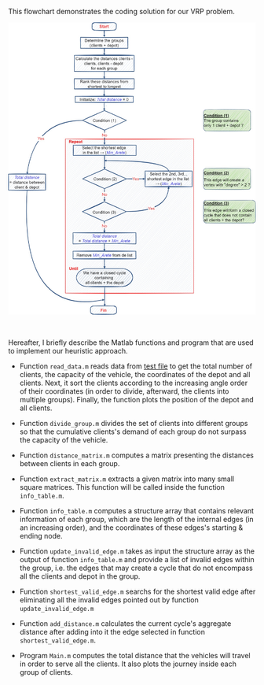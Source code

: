 This flowchart demonstrates the coding solution for our VRP problem.

![](/Figures/Solution-Flow-Chart.jpg)

<br>

Hereafter, I briefly describe the Matlab functions and program that are used to implement our heuristic approach. 

- Function `read_data.m` reads data from [test file](/Test-data) to get the total number of clients, the capacity of the vehicle, the coordinates of the depot and all clients. Next, it sort the clients according to the increasing angle order of their coordinates (in order to divide, afterward, the clients into multiple groups). Finally, the function plots the position of the depot and all clients.

- Function `divide_group.m` divides the set of clients into different groups so that the cumulative clients's demand of each group do not surpass the capacity of the vehicle.

- Function `distance_matrix.m` computes a matrix presenting the distances between clients in each group. 

- Function `extract_matrix.m` extracts a given matrix into many small square matrices. This function will be called inside the function `info_table.m`. 

- Function `info_table.m` computes a structure array that contains relevant information of each group, which are the length of the internal edges (in an increasing order), and the coordinates of these edges's starting & ending node.

- Function `update_invalid_edge.m` takes as input the structure array as the output of function `info_table.m` and provide a list of invalid edges within the group, i.e. the edges that may create a cycle that do not encompass all the clients and depot in the group.

- Function `shortest_valid_edge.m` searchs for the shortest valid edge after eliminating all the invalid edges pointed out by function `update_invalid_edge.m`

- Function `add_distance.m` calculates the current cycle's aggregate distance after adding into it the edge selected in function `shortest_valid_edge.m`.

- Program `Main.m` computes the total distance that the vehicles will travel in order to serve all the clients. It also plots the journey inside each group of clients.